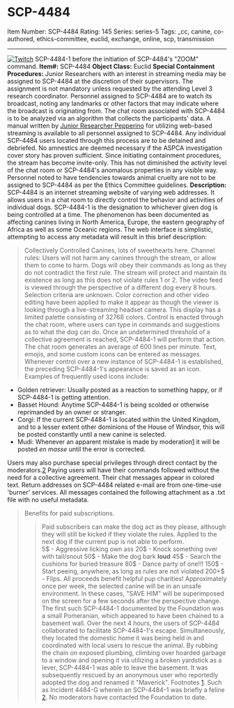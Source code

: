 # SCP-4484
Item Number: SCP-4484
Rating: 145
Series: series-5
Tags: _cc, canine, co-authored, ethics-committee, euclid, exchange, online, scp, transmission

---

[![Twitch](https://scp-wiki.wdfiles.com/local--resized-images/scp-4484/Twitch/medium.jpg)](https://scp-wiki.wdfiles.com/local--files/scp-4484/Twitch)
SCP-4484-1 before the initiation of SCP-4484's "ZOOM" command.
**Item#:** SCP-4484
**Object Class:** Euclid
**Special Containment Procedures:** Junior Researchers with an interest in streaming media may be assigned to SCP-4484 at the discretion of their supervisors. The assignment is not mandatory unless requested by the attending Level 3 research coordinator.
Personnel assigned to SCP-4484 are to watch its broadcast, noting any landmarks or other factors that may indicate where the broadcast is originating from. The chat room associated with SCP-4484 is to be analyzed via an algorithm that collects the participants' data. A manual written by [Junior Researcher Pepperino](/scp-3943) for utilizing web-based streaming is available to all personnel assigned to SCP-4484.
Any individual SCP-4484 users located through this process are to be detained and debriefed. No amnestics are deemed necessary if the ASPCA investigation cover story has proven sufficient.
Since initiating containment procedures, the stream has become invite-only. This has not diminished the activity level of the chat room or SCP-4484's anomalous properties in any visible way.
Personnel noted to have tendencies towards animal cruelty are not to be assigned to SCP-4484 as per the Ethics Committee guidelines.
**Description:** SCP-4484 is an internet streaming website of varying web addresses. It allows users in a chat room to directly control the behavior and activities of individual dogs. SCP-4484-1 is the designation to whichever given dog is being controlled at a time. The phenomenon has been documented as affecting canines living in North America, Europe, the eastern geography of Africa as well as some Oceanic regions.
The web interface is simplistic, attempting to access any metadata will result in this brief description:
> Collectively Controlled Canines, lots of sweethearts here.
> Channel rules:
> Users will not harm any canines through the stream, or allow them to come to harm.
> Dogs will obey their commands as long as they do not contradict the first rule.
> The stream will protect and maintain its existence as long as this does not violate rules 1 or 2.
The video feed is viewed through the perspective of a different dog every 8 hours. Selection criteria are unknown. Color correction and other video editing have been applied to make it appear as though the viewer is looking through a live-streaming headset camera. This display has a limited palette consisting of 32768 colors.
Control is enacted through the chat room, where users can type in commands and suggestions as to what the dog can do. Once an undetermined threshold of a collective agreement is reached, SCP-4484-1 will perform that action. The chat room generates an average of 600 lines per minute. Text, emojis, and some custom icons can be entered as messages. Whenever control over a new instance of SCP-4484-1 is established, the preceding SCP-4484-1's appearance is saved as an icon.
Examples of frequently used icons include:
  * Golden retriever: Usually posted as a reaction to something happy, or if SCP-4484-1 is getting attention.
  * Basset Hound: Anytime SCP-4484-1 is being scolded or otherwise reprimanded by an owner or stranger.
  * Corgi: If the current SCP-4484-1 is located within the United Kingdom, and to a lesser extent other dominions of the House of Windsor, this will be posted constantly until a new canine is selected.
  * Mudi: Whenever an apparent mistake is made by moderation[1](javascript:;) it will be posted _en masse_ until the error is corrected.

Users may also purchase special privileges through direct contact by the moderators.[2](javascript:;) Paying users will have their commands followed without the need for a collective agreement. Their chat messages appear in colored text. Return addresses on SCP-4484 related e-mail are from one-time-use 'burner' services. All messages contained the following attachment as a .txt file with no useful metadata.
> Benefits for paid subscriptions.
> > Paid subscribers can make the dog act as they please, although they will still be kicked if they violate the rules. Applied to the next dog if the current pup is not able to perform.  
>  5$ - Aggressive licking own ass
> 20$ - Knock something over with tail/snout
> 50$ - Make the dog bark **loud**
> 45$ - Search the cushions for buried treasure
> 80$ - Dance party of one!!!
> 150$ - Start peeing, anywhere, as long as rules are not violated
> 200+$ - Flips.
> All proceeds benefit helpful pup charities!
Approximately once per week, the selected canine will be in an unsafe environment. In these cases, "SAVE HIM" will be superimposed on the screen for a few seconds after the perspective change. The first such SCP-4484-1 documented by the Foundation was a small Pomeranian, which appeared to have been chained to a basement wall.
Over the next 4 hours, the users of SCP-4484 collaborated to facilitate SCP-4484-1's escape. Simultaneously, they located the domestic home it was being held in and coordinated with local users to rescue the animal. By rubbing the chain on exposed plumbing, climbing over hoarded garbage to a window and opening it via utilizing a broken yardstick as a lever, SCP-4484-1 was able to leave the basement. It was subsequently rescued by an anonymous user who reportedly adopted the dog and renamed it "Maverick".
Footnotes
[1](javascript:;). Such as Incident 4484-G wherein an SCP-4484-1 was briefly a feline
[2](javascript:;). No moderators have contacted the Foundation to date.